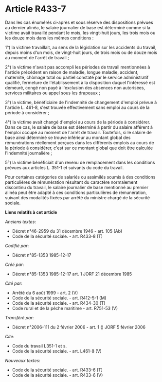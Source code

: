 # Article R433-7

Dans les cas énumérés ci-après et sous réserve des dispositions prévues au dernier alinéa, le salaire journalier de base est
déterminé comme si la victime avait travaillé pendant le mois, les vingt-huit jours, les trois mois ou les douze mois dans
les mêmes conditions : 

1°) la victime travaillait, au sens de la législation sur les accidents du travail, depuis moins d'un mois, de vingt-huit
jours, de trois mois ou de douze mois au moment de l'arrêt de travail ; 

2°) la victime n'avait pas accompli les périodes de travail mentionnées à l'article précédent en raison de maladie, longue
maladie, accident, maternité, chômage total ou partiel constaté par le service administratif qualifié, fermeture de
l'établissement à la disposition duquel l'intéressé est demeuré, congé non payé à l'exclusion des absences non autorisées,
services militaires ou appel sous les drapeaux ; 

3°) la victime, bénéficiaire de l'indemnité de changement d'emploi prévue à l'article L. 461-8, s'est trouvée effectivement
sans emploi au cours de la période à considérer ; 

4°) la victime avait changé d'emploi au cours de la période à considérer. Dans ce cas, le salaire de base est déterminé à
partir du salaire afférent à l'emploi occupé au moment de l'arrêt de travail. Toutefois, si le salaire de base ainsi
déterminé se trouve inférieur au montant global des rémunérations réellement perçues dans les différents emplois au cours de
la période à considérer, c'est sur ce montant global que doit être calculée l'indemnité journalière ; 

5°) la victime bénéficiait d'un revenu de remplacement dans les conditions prévues aux articles L. 351-1 et suivants du code
du travail. 

Pour certaines catégories de salariés ou assimilés soumis à des conditions particulières de rémunération résultant du
caractère normalement discontinu du travail, le salaire journalier de base mentionné au premier alinéa peut être adapté à ces
conditions particulières de rémunération, suivant des modalités fixées par arrêté du ministre chargé de la sécurité sociale.

**Liens relatifs à cet article**

_Anciens textes_:

  - Décret n°46-2959 du 31 décembre 1946 - art. 105 (Ab)
  - Code de la sécurité sociale. - art. R433-8 (T)

_Codifié par_:

  - Décret n°85-1353 1985-12-17

_Créé par_:

  - Décret n°85-1353 1985-12-17 art. 1 JORF 21 décembre 1985

_Cité par_:

  - Arrêté du 6 août 1999 - art. 2 (V)
  - Code de la sécurité sociale. - art. R412-5-1 (M)
  - Code de la sécurité sociale. - art. R434-30 (T)
  - Code rural et de la pêche maritime - art. R751-53 (V)

_Transféré par_:

  - Décret n°2006-111 du 2 février 2006 - art. 1 () JORF 5 février 2006

_Cite_:

  - Code du travail L351-1 et s.
  - Code de la sécurité sociale. - art. L461-8 (V)

_Nouveaux textes_:

  - Code de la sécurité sociale. - art. R433-6 (T)
  - Code de la sécurité sociale. - art. R433-6 (V)

